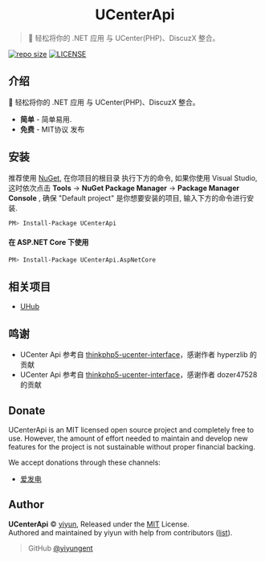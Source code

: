 <p align="center">
</p>
<h1 align="center">UCenterApi</h1>

> 🔗 轻松将你的 .NET 应用 与 UCenter(PHP)、DiscuzX 整合。

[![repo size](https://img.shields.io/github/repo-size/yiyungent/UCenterApi.svg?style=flat)]()
[![LICENSE](https://img.shields.io/github/license/yiyungent/UCenterApi.svg?style=flat)](https://github.com/yiyungent/UCenterApi/blob/master/LICENSE)


<!-- [English](README_en.md) -->

## 介绍

🔗 轻松将你的 .NET 应用 与 UCenter(PHP)、DiscuzX 整合。
 + **简单** - 简单易用.
 + **免费** - MIT协议 发布

## 安装

推荐使用 [NuGet](https://www.nuget.org/packages/UCenterApi), 在你项目的根目录 执行下方的命令, 如果你使用 Visual Studio, 这时依次点击 **Tools** -> **NuGet Package Manager** -> **Package Manager Console** , 确保 "Default project" 是你想要安装的项目, 输入下方的命令进行安装.

```bash
PM> Install-Package UCenterApi
```

#### 在 ASP.NET Core 下使用

```bash
PM> Install-Package UCenterApi.AspNetCore
```

## 相关项目

- [UHub](https://github.com/yiyungent/UHub)
 
## 鸣谢

- UCenter Api 参考自 <a href="https://github.com/hyperzlib/thinkphp5-ucenter-interface" target="_blank">thinkphp5-ucenter-interface</a>，感谢作者 hyperzlib 的贡献
- UCenter Api 参考自 <a href="https://github.com/dozer47528/UCenter-API-For-DotNet" target="_blank">thinkphp5-ucenter-interface</a>，感谢作者 dozer47528 的贡献

## Donate

UCenterApi is an MIT licensed open source project and completely free to use. However, the amount of effort needed to maintain and develop new features for the project is not sustainable without proper financial backing.

We accept donations through these channels:
- <a href="https://afdian.net/@yiyun" target="_blank">爱发电</a>

## Author

**UCenterApi** © [yiyun](https://github.com/yiyungent), Released under the [MIT](./LICENSE) License.<br>
Authored and maintained by yiyun with help from contributors ([list](https://github.com/yiyungent/UCenterApi/contributors)).

> GitHub [@yiyungent](https://github.com/yiyungent)

